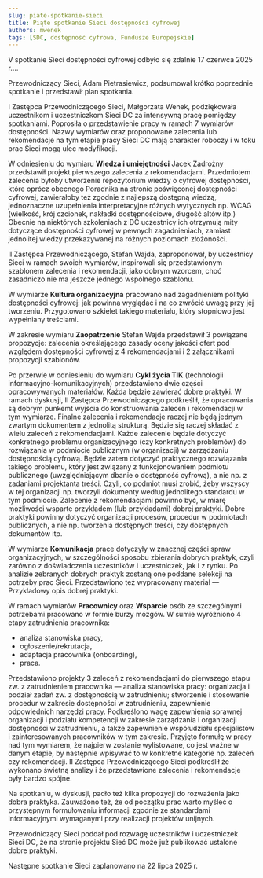 ```yaml
---
slug: piate-spotkanie-sieci
title: Piąte spotkanie Sieci dostępności cyfrowej
authors: mwenek
tags: [SDC, dostępność cyfrowa, Fundusze Europejskie]
---
```


V spotkanie Sieci dostępności cyfrowej odbyło się zdalnie 17 czerwca 2025 r.&hellip;

<!-- truncate -->

Przewodniczący Sieci, Adam Pietrasiewicz, podsumował krótko poprzednie spotkanie i przedstawił plan spotkania.

I Zastępca Przewodniczącego Sieci, Małgorzata Wenek, podziękowała uczestnikom i uczestniczkom Sieci DC za intensywną pracę pomiędzy spotkaniami. Poprosiła o przedstawienie pracy w ramach 7 wymiarów dostępności. Nazwy wymiarów oraz proponowane zalecenia lub rekomendacje na tym etapie pracy Sieci DC mają charakter roboczy i w toku prac Sieci mogą ulec modyfikacji.

W odniesieniu do wymiaru **Wiedza i umiejętności** Jacek Zadrożny przedstawił projekt pierwszego zalecenia z rekomendacjami. Przedmiotem zalecenia byłoby utworzenie repozytorium wiedzy o cyfrowej dostępności, które oprócz obecnego Poradnika na stronie poświęconej dostępności cyfrowej, zawierałoby też zgodnie z najlepszą dostępną wiedzą, jednoznaczne uzupełnienia interpretacyjne różnych wytycznych np. WCAG (wielkość, krój czcionek, nakładki dostępnościowe, długość altów itp.) Obecnie na niektórych szkoleniach z DC uczestnicy ich otrzymują mity dotyczące dostępności cyfrowej w pewnych zagadnieniach, zamiast jednolitej wiedzy przekazywanej na różnych poziomach złożoności.

II Zastępca Przewodniczącego, Stefan Wajda,  zaproponował, by uczestnicy Sieci w ramach swoich wymiarów, inspirowali się przedstawionym szablonem zalecenia i rekomendacji, jako dobrym wzorcem, choć zasadniczo nie ma jeszcze jednego wspólnego szablonu.

W wymiarze **Kultura organizacyjna** pracowano nad zagadnieniem polityki dostępności cyfrowej: jak powinna wyglądać i na co zwrócić uwagę przy jej tworzeniu. Przygotowano szkielet takiego materiału, który stopniowo jest wypełniany treściami.

W zakresie wymiaru **Zaopatrzenie** Stefan Wajda przedstawił 3 powiązane propozycje: zalecenia określającego zasady oceny jakości ofert pod względem dostępności cyfrowej z 4 rekomendacjami i 2 załącznikami propozycji szablonów.

Po przerwie w odniesieniu do wymiaru **Cykl życia TIK** (technologii informacyjno-komunikacyjnych) przedstawiono dwie części opracowywanych materiałów. Każda będzie zawierać dobre praktyki. W ramach dyskusji, II Zastępca Przewodniczącego podkreślił, że opracowania są dobrym punkemt wyjścia do konstruowania zaleceń i rekomendacji w tym wymiarze. Finalne zalecenia i rekomendacje raczej nie będą jednym zwartym dokumentem z jednolitą strukturą. Będzie się raczej składać z wielu zaleceń z rekomendacjami. Każde zalecenie będzie dotyczyć konkretnego problemu organizacyjnego (czy konkretnych problemów) do rozwiązania w podmiocie publicznym (w organizacji) w zarządzaniu dostępnością cyfrową. Będzie zatem dotyczyć praktycznego rozwiązania takiego problemu, który jest związany z funkcjonowaniem podmiotu publicznego (uwzględniającym dbanie o dostępność cyfrową), a nie np. z zadaniami projektanta treści. Czyli, co podmiot musi zrobić, żeby wszyscy w tej organizacji np. tworzyli dokumenty według jednolitego standardu w tym podmiocie. Zalecenie z rekomendacjami powinno być, w miarę możliwości wsparte przykładem (lub przykładami) dobrej praktyki. Dobre praktyki powinny dotyczyć organizacji procesów, procedur w podmiotach publicznych, a nie np. tworzenia dostępnych treści, czy dostępnych dokumentów itp.

W wymiarze **Komunikacja** prace dotyczyły w znacznej części spraw organizacyjnych, w szczególności sposobu zbierania dobrych praktyk, czyli zarówno z doświadczenia uczestników i uczestniczek, jak i z rynku. Po analizie zebranych dobrych praktyk zostaną one poddane selekcji na potrzeby prac Sieci. Przedstawiono też wypracowany materiał — Przykładowy opis dobrej praktyki.

W ramach wymiarów **Pracownicy** oraz **Wsparcie** osób ze szczególnymi potrzebami pracowano w formie burzy mózgów. W sumie wyróżniono 4 etapy zatrudnienia pracownika:

* analiza stanowiska pracy,
* ogłoszenie/rekrutacja,
* adaptacja pracownika (onboarding),
* praca.

Przedstawiono projekty 3 zaleceń z rekomendacjami do pierwszego etapu zw. z zatrudnieniem pracownika — analiza stanowiska pracy: organizacja i podział zadań zw. z dostępnością w zatrudnieniu; stworzenie i stosowanie procedur w zakresie dostępności w zatrudnieniu, zapewnienie odpowiednich narzędzi pracy. Podkreślono wagę zapewnienia sprawnej organizacji i podziału kompetencji w zakresie zarządzania i organizacji dostępności w zatrudnieniu, a także zapewnienie współudziału specjalistów i zainteresowanych pracowników w tym zakresie. Przyjęto formułę w pracy nad tym wymiarem, że najpierw zostanie wylistowane, co jest ważne w danym etapie, by następnie wpisywać to w konkretne kategorie np. zaleceń czy rekomendacji. II Zastępca Przewodniczącego Sieci podkreślił że wykonano świetną analizy i że przedstawione zalecenia i rekomendacje były bardzo spójne.

Na spotkaniu, w dyskusji, padło też kilka propozycji do rozważenia jako dobra praktyka. Zauważono też, że od początku prac warto myśleć o przystępnym formułowaniu informacji zgodnie ze standardami informacyjnymi wymaganymi przy realizacji projektów unijnych. 

Przewodniczący Sieci poddał pod rozwagę uczestników i uczestniczek Sieci DC, że na stronie projektu Sieć DC może już publikować ustalone dobre praktyki.

Następne spotkanie Sieci zaplanowano na 22 lipca 2025 r.